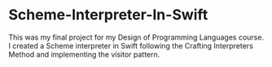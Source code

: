 # Scheme-Interpreter-In-Swift
This was my final project for my Design of Programming Languages course. I created a Scheme interpreter in Swift following the Crafting Interpreters Method and implementing the visitor pattern.
